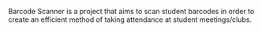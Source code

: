 Barcode Scanner is a project that aims to scan student barcodes in order to create an efficient method of taking attendance at student meetings/clubs. 
